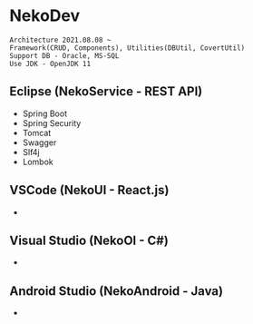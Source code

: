 # NekoDev
```
Architecture 2021.08.08 ~
Framework(CRUD, Components), Utilities(DBUtil, CovertUtil)
Support DB - Oracle, MS-SQL
Use JDK - OpenJDK 11
```
## Eclipse (NekoService - REST API)
- Spring Boot
- Spring Security
- Tomcat
- Swagger
- Slf4j
- Lombok
## VSCode (NekoUI - React.js)
-
## Visual Studio (NekoOI - C#)
-
## Android Studio (NekoAndroid - Java)
-
